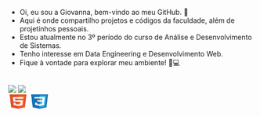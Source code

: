 - Oi, eu sou a Giovanna, bem-vindo ao meu GitHub. 🩷
- Aqui é onde compartilho projetos e códigos da faculdade, além de projetinhos pessoais.
- Estou atualmente no 3º período do curso de Análise e Desenvolvimento de Sistemas.
- Tenho interesse em Data Engineering e Desenvolvimento Web.
- Fique à vontade para explorar meu ambiente! 🥰💻

<br>
 <div>
   <img height="130em" src="https://github-readme-stats.vercel.app/api?username=ginaxim&show_icons=true&theme=dracula&include_all_commits=true&count_private=true"/>
  <img height="130em" position=center src="https://github-readme-stats.vercel.app/api/top-langs/?username=ginaxim&layout=compact&langs_count=16&theme=dracula"/>
</div>

<div>
  <img align="center" alt="gina-HTML" height="30" width="40" src="https://raw.githubusercontent.com/devicons/devicon/master/icons/html5/html5-original.svg">
  <img align="center" alt="gina-CSS" height="30" width="40" src="https://raw.githubusercontent.com/devicons/devicon/master/icons/css3/css3-original.svg">
  
</div>
